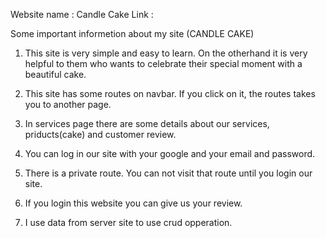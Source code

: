 Website name : Candle Cake
Link : 

Some important informetion about my site (CANDLE CAKE)

1. This site is very simple and easy to learn. On the otherhand it is very helpful to them who wants to celebrate their special moment with a beautiful cake.

2. This site has some routes on navbar. If you click on it, the routes takes you to another page.

3. In services page there are some details about our services, priducts(cake) and customer review.

4. You can log in our site with your google and  your email and password.

5. There is a private route. You can not visit that route until you login our site.

6. If you login this website you can give us your review.

7. I use data from server site to use crud opperation.